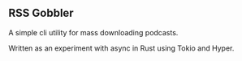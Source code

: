 RSS Gobbler
---

A simple cli utility for mass downloading podcasts.

Written as an experiment with async in Rust using Tokio and Hyper.